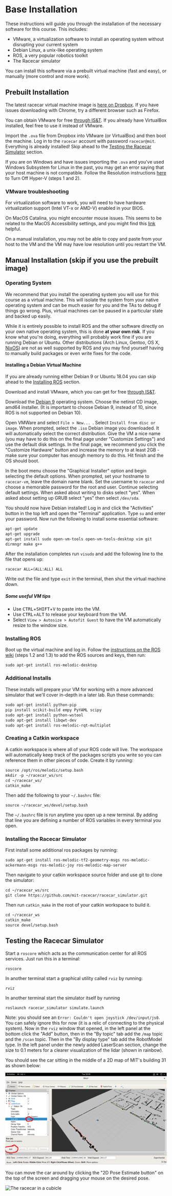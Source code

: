 # Base Installation

These instructions will guide you through the installation of the necessary software for this course.
This includes:

- VMware, a virtualization software to install an operating system without disrupting your current system
- Debian Linux, a unix-like operating system
- ROS, a very popular robotics toolkit
- The Racecar simulator

You can install this software via a prebuilt virtual machine (fast and easy), or manually (more control and more work).

## Prebuilt Installation

The latest racecar virtual machine image is [here on Dropbox](https://www.dropbox.com/s/kxx19i90r1svsve/racecar.ova?dl=0). If you have issues downloading with Chrome, try a different browser such as Firefox.

You can obtain VMware for free [through IS&T](https://ist.mit.edu/vmware-fusion). If you already have VirtualBox installed, feel free to use it instead of VMware.

Import the ```.ova``` file from Dropbox into VMware (or VirtualBox) and then boot the machine. Log in to the ```racecar``` account with password ```racecar@mit```. Everything is already installed! Skip ahead to the 
[Testing the Racecar Simulator](#testing-the-racecar-simulator) section.

If you are on Windows and have issues importing the ```.ova``` and you've used Windows Subsystem for Linux in the past, you may get an error saying that your host machine is not compatible. Follow the Resolution instructions [here](https://kb.vmware.com/s/article/2146361) to Turn Off Hyper-V (steps 1 and 2).

### VMware troubleshooting

For virtualization software to work, you will need to have hardware virtualization support (Intel VT-x or AMD-V) enabled in your BIOS.

On MacOS Catalina, you might encounter mouse issues. This seems to be related to the MacOS Accessibility settings, and you might find this [link](https://communities.vmware.com/thread/621508) helpful. 

On a manual installation, you may not be able to copy and paste from your host to the VM and the VM may have low resolution until you restart the VM.

## Manual Installation (skip if you use the prebuilt image)

### Operating System

We recommend that you install the operating system you will use for this course as a virtual machine.
This will isolate the system from your native operating system and can be much easier for you and the TAs to debug if things go wrong.
Plus, virtual machines can be paused in a particular state and backed up easily.

While it is entirely possible to install ROS and the other software directly on your own native operating system, this is done **at your own risk**.
If you know what you're doing, everything will probably work fine if you are running Debian or Ubuntu.
Other distributions (Arch Linux, Gentoo, OS X, [NixOS](https://github.com/lukaslaobeyer/nix-ros-overlay)) are not as well supported by ROS and you may find yourself having to manually build packages or even write fixes for the code.

#### Installing a Debian Virtual Machine

If you are already running either Debian 9 or Ubuntu 18.04 you can skip ahead to the [Installing ROS](#installing-ros) section. 

Download and install VMware, which you can get for free [through IS&T](https://ist.mit.edu/vmware-fusion).

Download the [Debian 9](https://www.debian.org/releases/stretch/debian-installer/) operating system. Choose the netinst CD image, amd64 installer. (It is important to choose Debian 9, instead of 10, since ROS is not supported on Debian 10).

Open VMWare and select ```File > New... ```. Select ```Install from disc or image```. When prompted, select the ```.iso``` Debian image you downloaded. It will automatically select the correct distribution. Give the VM a nice name (you may have to do this on the final page under "Customize Settings") and use the default disk settings. In the final page, we recommend you click the "Customize Hardware" button and increase the memory to at least 2GB - make sure your computer has enough memory to do this. Hit finish and the OS should boot.

In the boot menu choose the "Graphical Installer" option and begin selecting the default options. When prompted, set your hostname to ```racecar-vm```, leave the domain name blank. Set the username to ```racecar``` and choose a memorable password for the root and user. Continue selecting default settings. When asked about writing to disks select "yes". When asked about setting up GRUB select "yes" then select ```/dev/sda```.

You should now have Debian installed! Log in and click the "Activities" button in the top left and open the "Terminal" application. Type ```su``` and enter your password. Now run the following to install some essential software:

    apt-get update
    apt-get upgrade
    apt-get install sudo open-vm-tools open-vm-tools-desktop vim git dirmngr make g++

After the installation completes run ```visudo``` and add the following line to the file that opens up:

    racecar ALL=(ALL:ALL) ALL

Write out the file and type ```exit``` in the terminal, then shut the virtual machine down.

##### Some useful VM tips

- Use <kbd>CTRL</kbd>+<kbd>SHIFT</kbd>+<kbd>V</kbd> to paste into the VM.
- Use <kbd>CTRL</kbd>+<kbd>ALT</kbd> to release your keyboard from the VM.
- Select ```View > Autosize > Autofit Guest``` to have the VM automatically resize to the window size.

### Installing ROS

Boot up the virtual machine and log in. Follow the [instructions on the ROS wiki](http://wiki.ros.org/melodic/Installation/Debian) (steps 1.2 and 1.3) to add the ROS sources and keys, then run:

    sudo apt-get install ros-melodic-desktop

### Additional Installs

These installs will prepare your VM for working with a more advanced simulator that we'll cover in-depth in a later lab. Run these commands:

    sudo apt-get install python-pip
    pip install scikit-build empy PyYAML scipy
    sudo apt-get install python-wstool
    sudo apt-get install libqwt-dev
    sudo apt-get install ros-melodic-rqt-multiplot

### Creating a Catkin workspace

A catkin workspace is where all of your ROS code will live. The workspace will automatically keep track of the packages scripts you write so you can reference them in other pieces of code. Create it by running:

    source /opt/ros/melodic/setup.bash
    mkdir -p ~/racecar_ws/src
    cd ~/racecar_ws/
    catkin_make

Then add the following to your ```~/.bashrc``` file:

    source ~/racecar_ws/devel/setup.bash

The ```~/.bashrc``` file is run anytime you open up a new terminal. By adding that line you are defining a number of ROS variables in every terminal you open.

### Installing the Racecar Simulator

First install some additional ros packages by running:

    sudo apt-get install ros-melodic-tf2-geometry-msgs ros-melodic-ackermann-msgs ros-melodic-joy ros-melodic-map-server

Then navigate to your catkin workspace source folder and use git to clone the simulator:

    cd ~/racecar_ws/src
    git clone https://github.com/mit-racecar/racecar_simulator.git

Then run ```catkin_make``` in the root of your catkin workspace to build it.

    cd ~/racecar_ws
    catkin_make
    source devel/setup.bash

## Testing the Racecar Simulator

Start a ```roscore``` which acts as the communication center for all ROS services. Just run this in a terminal:

    roscore

In another terminal start a graphical utility called ```rviz``` by running:

    rviz

In another terminal start the simulator itself by running

    roslaunch racecar_simulator simulate.launch

Note: you should see an `Error: Couldn't open joystick /dev/input/js0`. You can safely ignore this for now (it is a relic of connecting to the physical system).
Now in the ```rviz``` window that opened, in the left panel at the bottom click the "Add" button, then in the "By topic" tab add the ```/map``` topic and the ```/scan``` topic.
Then in the "By display type" tab add the RobotModel type.
In the left panel under the newly added LaserScan section, change the size to 0.1 meters for a clearer visualization of the lidar (shown in rainbow).

You should see the car sitting in the middle of a 2D map of MIT's building 31 as shown below:

![The racecar in a cubicle](https://raw.githubusercontent.com/mit-rss/base_installation/master/media/racecar_simulator_rviz.png)

You can move the car around by clicking the "2D Pose Estimate button" on the top of the screen and dragging your mouse on the desired pose.

![The racecar in a cubicle](https://raw.githubusercontent.com/mit-racecar/racecar_simulator/master/media/racecar_simulator_rviz_2.png)
